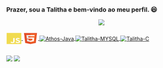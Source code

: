 ### Prazer, sou a Talitha e bem-vindo ao meu perfil. 😆

<div align="center">
  <a href="https://github.com/TalithaF">
  <img height="180em" src="https://github-readme-stats.vercel.app/api?username=TalithaF&show_icons=true&theme=tokyonight&include_all_commits=true&count_private=true"/>
</div>
  
<div style="display: inline_block"><br>
  <img align="center" alt="Talitha-JS" height="30" width="40" src="https://raw.githubusercontent.com/devicons/devicon/master/icons/javascript/javascript-plain.svg">
  <img align="center" alt="Talitha-HTML" height="30" width="40" src="https://raw.githubusercontent.com/devicons/devicon/master/icons/html5/html5-original.svg">
  <img align="center" alt="Athos-Java" height="30" width="40" src="https://cdn.jsdelivr.net/gh/devicons/devicon/icons/java/java-original-wordmark.svg">
  <img align="center" alt="Talitha-MYSQL" height="30" width="40" src="https://cdn.jsdelivr.net/gh/devicons/devicon/icons/mysql/mysql-original.svg">
  <img align="center" alt="Talitha-C" height="30" width="40" src="https://cdn.jsdelivr.net/gh/devicons/devicon/icons/c/c-original.svg">
          
          
</div>

  ##
  
  <div>
    <a href="https://www.linkedin.com/in/talitha-da-silva-f%C3%A9lix-5726a0218/" target="_blank"></a> 
    <a href="https://instagram.com/arpakaso" target="_blank"><img src="https://img.shields.io/badge/-Instagram-%23E4405F?style=for-the-badge&logo=instagram&logoColor=white" target="_blank"></a>
    <a href="talithafelix19@gmail.com" target="_blank"><img src="https://img.shields.io/badge/Microsoft_Outlook-0078D4?style=for-the-badge&logo=microsoft-outlook&logoColor=white" target="_blank"></a>
  </div>
